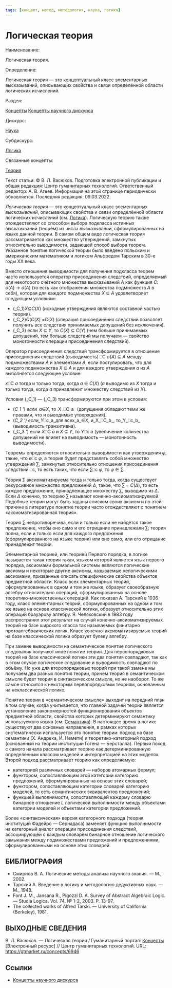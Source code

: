 ```yaml
---
tags: [концепт, метод, методология, наука, логика]
---
```

# Логическая теория

Наименование:

Логическая теория.

Определение:

Логическая теория — это концептуальный класс элементарных высказываний, описывающих свойства и связи определённой области логических исчислений.

Раздел:

[Концепты](https://gtmarket.ru/concepts/)  [Концепты научного дискурса](https://gtmarket.ru/concepts/scientific-concepts)

Дискурс:

[Наука](https://gtmarket.ru/concepts/6860)

Субдискурс:

[Логика](https://gtmarket.ru/concepts/6892)

Связанные концепты:

[Теория](https://gtmarket.ru/concepts/6945)

Текст статьи: © В. Л. Васюков. Подготовка электронной публикации и общая редакция: Центр гуманитарных технологий. Ответственный редактор: А. В. Агеев. Информация на этой странице периодически обновляется. Последняя редакция: 09.03.2022.

_Логическая теория_ — это концептуальный класс элементарных _высказываний_, описывающих свойства и связи определённой области логических _исчислений_ (см. [Логика](https://gtmarket.ru/concepts/6892)). Логическую теорию также отождествляют со способом выбора подкласса истинных высказываний (теорем) из числа высказываний, сформулированных на языке данной теории. В самом общем виде логическая теория рассматривается как множество утверждений, замкнутых относительно выводимости, задающей способ выбора теорем. Указанное понятие логической теории было введено польским и американским математиком и логиком Альфредом Тарским в 30-е годы XX века.

Вместо отношения выводимости для получения подкласса теорем часто используется оператор присоединения следствий, определяемый для некоторого счётного множества высказываний _A_ как функция _C_: _σ_(_A_) → _σ_(_A_) (то есть как отображения множества подмножеств _A_ в себя), которая для каждого подмножества _X_ ⊆ _A_ удовлетворяет следующим условиям:

- (_C_1)_X_⊆_C_(_X_) (исходные утверждения являются составной частью теории).
- (_C_2)_C_(_C_(_X_) =_C_(_X_) (операция присоединения следствий позволяет получить все следствия принимаемых допущений без исключения).
- (_C_З) если _X_ ⊆ _Y_, то _C_(_X_) ⊆ _C_(_Y_) (чем больше принимаемых допущений, тем больше следствий мы получаем — свойство монотонности операции присоединения следствий).

Оператор присоединения следствий трансформируется в отношение присоединения следствий (выводимость) ⎕C _σ_(_A_) ⊆ _A_ между подмножествами _A_ и элементами _A_, если постулировать, что для каждого подмножества _X_ ⊆ _A_ и для каждого утверждения _a_ из _A_ выполняется следующее условие:

_x_⎕C _a_ тогда и только тогда, когда _a_ ∈ _C_(_X_) (_a_ выводимо из _X_ тогда и только тогда, когда _a_ принадлежит множеству следствий из _X_).

Условия (_C_1) — (_C_З) трансформируются при этом в условия:

- (_C_1 ') если_a_∈_X_, то_X_⎕C_a_ (допущения обладают теми же правами, что и выводимые утверждения).
- (_C_2 ') если_Y_⎕c_a_для всех_a_∈_X_, и_X_⎕C_b_, то_Y_⎕c_b_ (выводимость транзитивна).
- (_C_З ') если _X_⎕C _a_ и _X_ ⊆ _Y_, то _Y_⎕c _a_ (увеличение количества допущений не влияет на выводимость — монотонность выводимости).

Теоремы определяются относительно выводимости как утверждения _φ_, такие, что ∅⎕c _φ_, а теория будет представлять собой множество утверждений ∑, замкнутых относительно отношения присоединения следствий ⎕c, то есть таких, что если ∑⎕c _φ_, то _φ_ ∈ ∑.

Теория ∑ аксиоматизируема тогда и только тогда, когда существует рекурсивное множество предложений _Δ_, такое, что ∑ = _C_(_Δ_), то есть каждое предложение, принадлежащее множеству ∑, выводимо из _Δ_. Если _Δ_ конечно, то теорию ∑ называют конечно-аксиоматизируемой. Подобные теории могут быть заданы списком своих аксиом и по этой причине в литературе понятие теории часто отождествляют с понятием «аксиоматизированная теория».

Теория ∑ непротиворечива, если и только если не найдётся такое предложение, чтобы оно само и его отрицание принадлежали ∑; теория полна, если и только если для каждого предложения (сформулированного на языке теории) или оно само, или его отрицание принадлежит теории.

Элементарной теорией, или теорией Первого порядка, в логике называется такая теория такая, языком которой является язык первого порядка, аксиомами формальной системы являются логические аксиомы и некоторые другие аксиомы, называемые нелогическими аксиомами, призванные описать специфические свойства объектов предметной области. Класс всех элементарных теорий, сформулированных в одном и том же языке, образует своеобразную алгебру относительно операций, сформулированных на основе теоретико-множественных операций. Как показал А. Тарский в 1936 году, класс элементарных теорий, сформулированных на одном и том же языке на основе классической логики, образует относительно этих операций брауэрову алгебру. Я. Челяковский в 1983 году распространил этот результат на случай конечно-аксиоматизируемых теорий на базе широкого класса так называемых финитарно протоалгебраических логик. Класс конечно-аксиоматизируемых теорий на базе классической логики образует булеву алгебру.

При замене выводимости на семантическое понятие логического следования получают иное понятие теории. Для первопорядковых теорий на базе классической логики эти два понятия совпадают, так как в этом случае логическое следование и выводимость совпадают по объёму. Но уже для второпорядковых теорий при такой замене мы получаем два разных понятия теории, причём теория в семантическом смысле будет теория в синтаксическом смысле, но не наоборот. То же самое относится к некоторым первопорядковым теориям, основанным на неклассической логике.

Понятие теории в «семантическом смысле» выходит на передний план в том случае, когда учитывается, что главной задачей теории является установление закономерностей функционирования объектов предметной области, свойства которых детерминируют семантику используемого языка (см. [Семантика](https://gtmarket.ru/concepts/6933)). В настоящее время в логике существуют два основных направления, в рамках которых систематически используется это понятие теории: подход на базе семантики (X. Андрека, И. Немети) и теоретико-категорный подход (основанный на теории институций Гогена — Берсталла). Первый поход с самого начала рассматривает теорию как детерминированную определённым классом моделей и интерпретацией на этих моделях. Второй подход рассматривает теорию как определяемую:

- категорией различных словарей — наборов атомарных формул;
- функтором, сопоставляющим этой категории категорию предложений, сформулированных на основе этих словарей;
- функтором, сопоставляющим категории словарей категорию моделей, то есть семантических эквивалентов предложений;
- функцией выполнимости, сопоставляющей каждому словарю бинарное отношение _L_ логической выполнимости между объектами категории моделей и объектами категории предложений.

Более «синтаксическая» версия категорного подхода (теория институций Фадейро — Сернадаса) заменяет функцию выполнимости на категорный аналог операции присоединения следствий, ассоциирующей с каждым словарём бинарное отношение логического замыкания между подмножествами предложений и предложениями, сформулированными на основе этих словарей.

## БИБЛИОГРАФИЯ

- Смирнов В. А. Логические методы анализа научного знания. — М., 2002.
- Тарский А. Введение в логику и методологию дедуктивных наук. — М., 1948.
- Font J. M., Jansana R., Pigozzi D. A. Survey of Abstract Algebraic Logic. — Studia Logica. Vol. 74. № 1-2, 2003. P. 13-97.
- The collected works of Alfred Tarski. — University of California (Berkeley), 1981.

## ВЫХОДНЫЕ СВЕДЕНИЯ

В. Л. Васюков. — Логическая теория / Гуманитарный портал: [Концепты](https://gtmarket.ru/concepts/) [Электронный ресурс] // Центр гуманитарных технологий. URL: <https://gtmarket.ru/concepts/6946>

## Ссылки

- [Концепты научного дискурса](Концепты%20научного%20дискурса.md)
